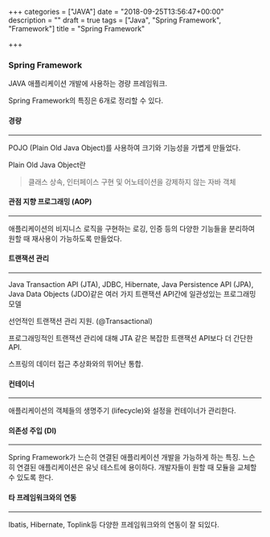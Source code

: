 +++
categories = ["JAVA"]
date = "2018-09-25T13:56:47+00:00"
description = ""
draft = true
tags = ["Java", "Spring Framework", "Framework"]
title = "Spring Framework"

+++
### Spring Framework

JAVA 애플리케이션 개발에 사용하는 경량 프레임워크.

Spring Framework의 특징은 6개로 정리할 수 있다.

#### 경량

***

POJO (Plain Old Java Object)를 사용하여 크기와 기능성을 가볍게 만들었다.

Plain Old Java Object란

> 클래스 상속, 인터페이스 구현 및 어노테이션을 강제하지 않는 자바 객체

#### 관점 지향 프로그래밍 (AOP)

***

애플리케이션의 비지니스 로직을 구현하는 로깅, 인증 등의 다양한 기능들을 분리하여 원할 때 재사용이 가능하도록 만들었다.

#### 트랜잭션 관리

***

Java Transaction API (JTA), JDBC, Hibernate, Java Persistence API (JPA), Java Data Objects (JDO)같은 여러 가지 트랜잭션 API간에 일관성있는 프로그래밍 모델

선언적인 트랜잭션 관리 지원. (@Transactional)

프로그래밍적인 트랜잭션 관리에 대해 JTA 같은 복잡한 트랜잭션 API보다 더 간단한 API.

스프링의 데이터 접근 추상화와의 뛰어난 통합.

#### 컨테이너

***

애플리케이션의 객체들의 생명주기 (lifecycle)와 설정을 컨테이너가 관리한다.

#### 의존성 주입 (DI)

***

Spring Framework가 느슨히 연결된 애플리케이션 개발을 가능하게 하는 특징. 느슨히 연결된 애플리케이션은 유닛 테스트에 용이하다. 개발자들이 원할 때 모듈을 교체할 수 있도록 한다.

#### 타 프레임워크와의 연동

***

Ibatis, Hibernate, Toplink등 다양한 프레임워크와의 연동이 잘 되있다.